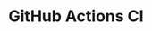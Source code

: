 # GitHub Actions CI


















































































































































































































































































































































































































































































































































































































































































































































































































































































































































































































































































































































































































































































































































































































































































































































































































































































































































































































































































































































































































































































































































































































































































































































































































































































































































































































































































































































































































































































































































































































































































































































